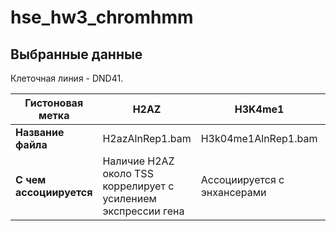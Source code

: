 # hse_hw3_chromhmm

## Выбранные данные

Клеточная линия - DND41.

| **Гистоновая метка** | H2AZ | H3K4me1 | H3K4me2 | H3K4me3 | H3K9ac | H3K9me3 | H3K27ac | H3K27me3 | H3K36me3 | H3K79me2 | H4K20me1 | Контроль |
| ------------- | ------------- |--------------------| -- | -- | -- | -- | -- | -- | -- | -- | -- | -- |
| **Название файла** | H2azAlnRep1.bam | H3k04me1AlnRep1.bam | H3k04me2AlnRep1.bam | H3k04me3AlnRep1.bam | H3k09acAlnRep1.bam | H3k09me3AlnRep1.bam | H3k27acAlnRep1.bam | H3k27me3AlnRep1.bam | H3k36me3AlnRep1.bam | H3k79me2AlnRep1.bam | H4k20me1AlnRep1.bam | Control.bam |
| **С чем ассоциируется** | Наличие H2AZ около TSS коррелирует с усилением экспрессии гена | Ассоциируется с энхансерами | Высокий уровень у 5' конца транскрибируемых генов | Ассоциируется с промоторами или poised genes | Активные промоторы, а также активные энхансеры | Ассоциируется с гетерохроматином | Активный энхансер, может находиться и близко, и далеко от TSS | Формирование гетерохроматина, downregulation, polycomb repression | Тело гена, может ассоциироваться с экзонами | Транскрибируемые районы активных генов | Транскрипционная активность |
